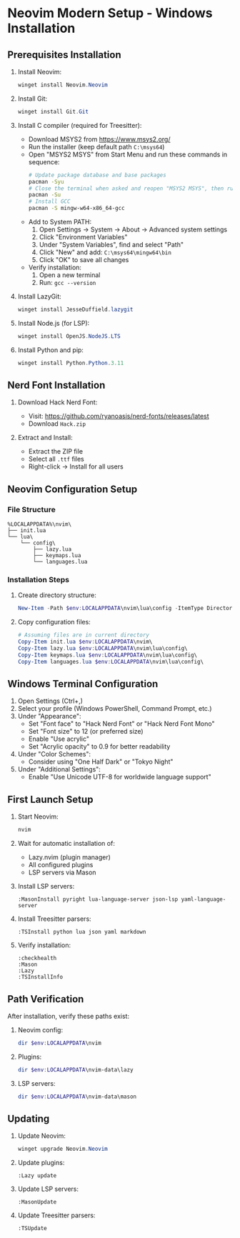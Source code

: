 # Neovim Modern Setup - Windows Installation

## Prerequisites Installation

1. Install Neovim:
   ```powershell
   winget install Neovim.Neovim
   ```

2. Install Git:
   ```powershell
   winget install Git.Git
   ```

3. Install C compiler (required for Treesitter):
   - Download MSYS2 from https://www.msys2.org/
   - Run the installer (keep default path `C:\msys64`)
   - Open "MSYS2 MSYS" from Start Menu and run these commands in sequence:
     ```bash
     # Update package database and base packages
     pacman -Syu
     # Close the terminal when asked and reopen "MSYS2 MSYS", then run:
     pacman -Su
     # Install GCC
     pacman -S mingw-w64-x86_64-gcc
     ```
   - Add to System PATH:
     1. Open Settings → System → About → Advanced system settings
     2. Click "Environment Variables"
     3. Under "System Variables", find and select "Path"
     4. Click "New" and add: `C:\msys64\mingw64\bin`
     5. Click "OK" to save all changes
   - Verify installation:
     1. Open a new terminal
     2. Run: `gcc --version`

4. Install LazyGit:
   ```powershell
   winget install JesseDuffield.lazygit
   ```

5. Install Node.js (for LSP):
   ```powershell
   winget install OpenJS.NodeJS.LTS
   ```

6. Install Python and pip:
   ```powershell
   winget install Python.Python.3.11
   ```

## Nerd Font Installation

1. Download Hack Nerd Font:
   - Visit: https://github.com/ryanoasis/nerd-fonts/releases/latest
   - Download `Hack.zip`

2. Extract and Install:
   - Extract the ZIP file
   - Select all `.ttf` files
   - Right-click → Install for all users

## Neovim Configuration Setup

### File Structure
```
%LOCALAPPDATA%\nvim\
├── init.lua
└── lua\
    └── config\
        ├── lazy.lua
        ├── keymaps.lua
        └── languages.lua
```

### Installation Steps

1. Create directory structure:
   ```powershell
   New-Item -Path $env:LOCALAPPDATA\nvim\lua\config -ItemType Directory -Force
   ```

2. Copy configuration files:
   ```powershell
   # Assuming files are in current directory
   Copy-Item init.lua $env:LOCALAPPDATA\nvim\
   Copy-Item lazy.lua $env:LOCALAPPDATA\nvim\lua\config\
   Copy-Item keymaps.lua $env:LOCALAPPDATA\nvim\lua\config\
   Copy-Item languages.lua $env:LOCALAPPDATA\nvim\lua\config\
   ```

## Windows Terminal Configuration

1. Open Settings (Ctrl+,)
2. Select your profile (Windows PowerShell, Command Prompt, etc.)
3. Under "Appearance":
   - Set "Font face" to "Hack Nerd Font" or "Hack Nerd Font Mono"
   - Set "Font size" to 12 (or preferred size)
   - Enable "Use acrylic"
   - Set "Acrylic opacity" to 0.9 for better readability
4. Under "Color Schemes":
   - Consider using "One Half Dark" or "Tokyo Night"
5. Under "Additional Settings":
   - Enable "Use Unicode UTF-8 for worldwide language support"

## First Launch Setup

1. Start Neovim:
   ```powershell
   nvim
   ```

2. Wait for automatic installation of:
   - Lazy.nvim (plugin manager)
   - All configured plugins
   - LSP servers via Mason

3. Install LSP servers:
   ```
   :MasonInstall pyright lua-language-server json-lsp yaml-language-server
   ```

4. Install Treesitter parsers:
   ```
   :TSInstall python lua json yaml markdown
   ```

5. Verify installation:
   ```
   :checkhealth
   :Mason
   :Lazy
   :TSInstallInfo
   ```

## Path Verification

After installation, verify these paths exist:
1. Neovim config:
   ```powershell
   dir $env:LOCALAPPDATA\nvim
   ```
2. Plugins:
   ```powershell
   dir $env:LOCALAPPDATA\nvim-data\lazy
   ```
3. LSP servers:
   ```powershell
   dir $env:LOCALAPPDATA\nvim-data\mason
   ```

## Updating

1. Update Neovim:
   ```powershell
   winget upgrade Neovim.Neovim
   ```

2. Update plugins:
   ```
   :Lazy update
   ```

3. Update LSP servers:
   ```
   :MasonUpdate
   ```

4. Update Treesitter parsers:
   ```
   :TSUpdate
   ```